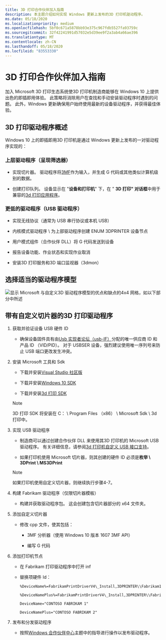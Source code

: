 ```yaml
---
title: 3D 打印合作伙伴加入指南
description: 本主题介绍如何实现 Windows 更新上发布的3D 打印机驱动程序。
ms.date: 05/18/2020
ms.localizationpriority: medium
ms.openlocfilehash: 5bf0c671a5878bb93e375c967fdb5527fa93759c
ms.sourcegitcommit: 32f42241991d57032e5d39ee9f2a3ab4a66ae396
ms.translationtype: MT
ms.contentlocale: zh-CN
ms.lasthandoff: 05/18/2020
ms.locfileid: "83553330"
---
```

# <a name="3d-print-partner-onboarding-guide"></a>3D 打印合作伙伴加入指南

加入 Microsoft 3D 打印生态系统使3D 打印机制造商能够在 Windows 10 上提供出色的即插即用体验。 此策略将消除用户在查找和手动安装驱动程序时遇到的问题。 此外，Windows 更新确保用户始终使用最新的设备驱动程序，并获得最佳体验。

## <a name="3d-print-driver-overview"></a>3D 打印驱动程序概述

Windows 10 上的即插即用3D 打印机是通过 Windows 更新上发布的一对驱动程序实现的：

### <a name="upper-driver-render-filter"></a>上层驱动程序（呈现筛选器）

- 实现切片器。 驱动程序将[3MF](https://3mf.io/)作为输入，并生成 G 代码或其他类似计算机级别的数据。

- 创建打印队列。 设备显示在 "**设备和打印机**" 下，在 " **3D 打印" 对话框**中用于兼容的[3d 打印应用程序](https://developer.microsoft.com/windows/hardware/3d-print/software-partners)。

### <a name="lower-driver-usb-driver"></a>更低的驱动程序（USB 驱动程序）

- 实现无线协议（通常为 USB 串行协议或本机 USB）

- 内核模式驱动程序 \\ 为上部驱动程序创建 ENUM 3DPRINTER 设备节点

- 用户模式组件（合作伙伴 DLL）将 G 代码发送到设备

- 报告设备功能、作业状态和实现作业取消

- 安装3D 打印服务和3D 端口监视器（3dmon）

## <a name="choosing-the-right-driver-model"></a>选择适当的驱动程序模型

![显示 Microsoft 与自定义3D 驱动程序模型的优点和缺点的4x4 网格，如以下部分中所述](images/onboarding-driver-models.png)

## <a name="3d-print-driver-with-custom-slicer"></a>带有自定义切片器的3D 打印驱动程序

1. 获取并验证设备 USB 硬件 ID

    - 确保设备固件具有由[Usb 实现者论坛（usb-IF）](https://www.usb.org/)分配的唯一供应商 ID 和产品 ID （VID/PID）。 对于 USBSER 设备，强烈建议使用唯一序列号来防止 USB 端口更改发生冲突。

2. 安装 Microsoft 工具和 Sdk

    - 下载并安装[Visual Studio 社区版](https://visualstudio.microsoft.com/thank-you-downloading-visual-studio/?sku=community)

    - 下载并安装[Windows 10 SDK](https://developer.microsoft.com/en-US/windows/downloads/windows-10-sdk/)

    - 下载并安装[3d 打印 SDK](https://go.microsoft.com/fwlink/p/?LinkId=394375)

   > [!NOTE]
   > 3D 打印 SDK 将安装在 C： \\ Program Files （x86） \\ Microsoft Sdk \\ 3d 打印中。

3. 实现 USB 驱动程序

    - 制造商可以通过创建合作伙伴 DLL 来使用其3D 打印机的 Microsoft USB 驱动程序。 有关详细信息，请参阅[3d 打印机自定义 USB 接口支持](3d-printer-custom-usb-interface.md)。

    - 如果打印机使用 Microsoft 切片器，则其创建的硬件 ID 必须是**枚举 \\ 3DPrint \\ MS3DPrint**

    > [!NOTE]
    > 如果打印机使用自定义切片器，则继续执行步骤4-7。

4. 构建 Fabrikam 驱动程序（仅限切片器模板）

    - 构建并获取驱动程序包。 这会创建包含切片器部分的 x64 文件夹。

5. 添加自定义切片器

    - 修改 cpp 文件，使其包括：

      - 3MF 分析器（使用 Windows 10 版本 1607 3MF API）

      - 编写 G 代码

6. 添加打印机节点

    - 在 Fabrikam 打印驱动程序中打开 inf

    - 替换项硬件 Id：

        ```INF
        %DeviceName%=FabrikamPrintDriverV4\_Install,3DPRINTER\\Fabrikam1

        %DeviceNamePlus%=FabrikamPrintDriverV4\_Install,3DPRINTER\\Fabrikam2

        DeviceName="CONTOSO FABRIKAM 1"

        DeviceNamePlus="CONTOSO FABRIKAM 2"
        ```

7. 发布和分发驱动程序

    - 按照[Windows 合作伙伴中心](https://docs.microsoft.com/windows-hardware/drivers/dashboard)主题中的指导进行操作以发布驱动程序。
